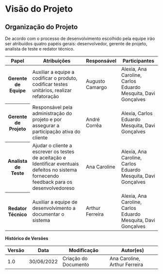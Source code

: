 # Visão do Projeto

## Organização do Projeto

<p>De acordo com o processo de desenvolvimento escolhido pela equipe irão ser atribuídos quatro papéis gerais: desenvolvedor, gerente de projeto, analista de teste e redator técnico.</p>

<table class="table">
  <thead>
    <tr>
      <th scope="col">Papel</th>
      <th scope="col">Atribuições</th>
      <th scope="col">Responsável</th>
      <th scope="col">Participantes</th>
    </tr>
  </thead>
  <tbody>
    <tr>
      <th scope="row">Gerente de Equipe</th>
      <td>Auxiliar a equipe a codificar o produto, codificar testes unitários, realizar refatoração</td>
      <td>Augusto Camargo</td>
      <td>Alexia, Ana Caroline, Carlos Eduardo Mesquita, Davi Gonçalves</td>
    </tr>
    <tr>
      <th scope="row">Gerente de Projeto</th>
      <td>Responsável pela administração do projeto e por assegurar a participação ativa do cliente </td>
      <td>André Corrêa</td>
      <td>Alexia, Carlos Eduardo Mesquita, Davi Gonçalves</td>
    </tr>
    <tr>
      <th scope="row">Analista de Teste</th>
      <td>Ajudar o cliente a escrever os testes de aceitação e Identificar eventuais defeitos no sistema fornecendo feedback para os desenvolvedoreso</td>
      <td>Ana Caroline</td>
      <td>Alexia, Ana Caroline, Carlos Eduardo Mesquita, Davi Gonçalves</td>
    </tr>
    <tr>
      <th scope="row">Redator Técnico</th>
      <td>Auxiliar a equipe de desenvolvimento a documentar o sistema</td>
      <td>Arthur Ferreira</td>
      <td>Alexia, Ana Caroline, Carlos Eduardo Mesquita, Davi Gonçalves</td>
    </tr>
  </tbody>
</table>

**Histórico de Versões**
<table class="table">
  <thead>
    <tr>
      <th scope="col">Versão</th>
      <th scope="col">Data</th>
      <th scope="col">Modificação</th>
      <th scope="col">Autor(es)</th>
    </tr>
  </thead>
  <tbody>
    <tr>
      <td>1.0</td>
      <td>30/06/2022</td>
      <td>Criação do Documento</td>
      <td>Ana Caroline, Arthur Ferreira</td>
    </tr>
  </tbody>
</table>
